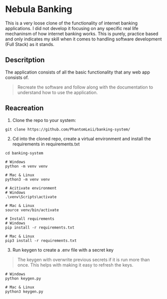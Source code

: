 # Nebula Banking

This is a very loose clone of the functionality of internet banking applications. I did not develop it focusing on any specific real life mechaninsm of how internet banking works. This is purely, practice based and only indicates my skill when it comes to handling software development (Full Stack) as it stands.

## Descritption
The application consists of all the basic functionality that any web app consists of.

> Recreate the software and follow along with the documentation to understand how to use the application.

## Reacreation
1. Clone the repo to your system:
```shell
git clone https://github.com/PhantomLeii/banking-system/
```
2. Cd into the cloned repo, create a virtual environment and install the requirements in requirements.txt
```shell
cd banking-system

# Windows
python -m venv venv

# Mac & Linux
python3 -m venv venv

# Acitivate environment
# Windows
.\venv\Scripts\activate

# Mac & Linux
source venv/bin/activate

# Install requirements
# Windows
pip install -r requirements.txt

# Mac & Linux
pip3 install -r requirements.txt
```
3. Run keygen to create a .env file with a secret key
  > The keygen with overwrite previous secrets if it is run more than once. This helps with making it easy to refresh the keys.
  ```shell
  # Windows
  python keygen.py

  # Mac & Linux
  python3 keygen.py
  ```